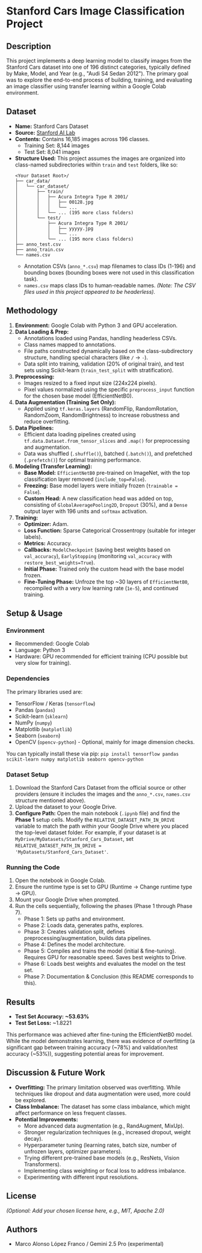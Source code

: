 # Stanford Cars Image Classification Project

## Description

This project implements a deep learning model to classify images from the Stanford Cars dataset into one of 196 distinct categories, typically defined by Make, Model, and Year (e.g., "Audi S4 Sedan 2012"). The primary goal was to explore the end-to-end process of building, training, and evaluating an image classifier using transfer learning within a Google Colab environment.

## Dataset

* **Name:** Stanford Cars Dataset
* **Source:** [Stanford AI Lab](https://ai.stanford.edu/~jkrause/cars/car_dataset.html)
* **Contents:** Contains 16,185 images across 196 classes.
    * Training Set: 8,144 images
    * Test Set: 8,041 images
* **Structure Used:** This project assumes the images are organized into class-named subdirectories within `train` and `test` folders, like so:
    ```
    <Your Dataset Root>/
    ├── car_data/
    │   └── car_dataset/
    │       ├── train/
    │       │   ├── Acura Integra Type R 2001/
    │       │   │   ├── 00128.jpg
    │       │   │   └── ...
    │       │   └── ... (195 more class folders)
    │       └── test/
    │           ├── Acura Integra Type R 2001/
    │           │   ├── yyyyy.jpg
    │           │   └── ...
    │           └── ... (195 more class folders)
    ├── anno_test.csv
    ├── anno_train.csv
    └── names.csv
    ```
    * Annotation CSVs (`anno_*.csv`) map filenames to class IDs (1-196) and bounding boxes (bounding boxes were not used in this classification task).
    * `names.csv` maps class IDs to human-readable names.
    *(Note: The CSV files used in this project appeared to be headerless).*

## Methodology

1.  **Environment:** Google Colab with Python 3 and GPU acceleration.
2.  **Data Loading & Prep:**
    * Annotations loaded using Pandas, handling headerless CSVs.
    * Class names mapped to annotations.
    * File paths constructed dynamically based on the class-subdirectory structure, handling special characters (like `/` -> `-`).
    * Data split into training, validation (20% of original train), and test sets using Scikit-learn (`train_test_split` with stratification).
3.  **Preprocessing:**
    * Images resized to a fixed input size (224x224 pixels).
    * Pixel values normalized using the specific `preprocess_input` function for the chosen base model (EfficientNetB0).
4.  **Data Augmentation (Training Set Only):**
    * Applied using `tf.keras.layers` (RandomFlip, RandomRotation, RandomZoom, RandomBrightness) to increase robustness and reduce overfitting.
5.  **Data Pipelines:**
    * Efficient data loading pipelines created using `tf.data.Dataset.from_tensor_slices` and `.map()` for preprocessing and augmentation.
    * Data was shuffled (`.shuffle()`), batched (`.batch()`), and prefetched (`.prefetch()`) for optimal training performance.
6.  **Modeling (Transfer Learning):**
    * **Base Model:** `EfficientNetB0` pre-trained on ImageNet, with the top classification layer removed (`include_top=False`).
    * **Freezing:** Base model layers were initially frozen (`trainable = False`).
    * **Custom Head:** A new classification head was added on top, consisting of `GlobalAveragePooling2D`, `Dropout` (30%), and a `Dense` output layer with 196 units and `softmax` activation.
7.  **Training:**
    * **Optimizer:** Adam.
    * **Loss Function:** Sparse Categorical Crossentropy (suitable for integer labels).
    * **Metrics:** Accuracy.
    * **Callbacks:** `ModelCheckpoint` (saving best weights based on `val_accuracy`), `EarlyStopping` (monitoring `val_accuracy` with `restore_best_weights=True`).
    * **Initial Phase:** Trained only the custom head with the base model frozen.
    * **Fine-Tuning Phase:** Unfroze the top ~30 layers of `EfficientNetB0`, recompiled with a very low learning rate (`1e-5`), and continued training.

## Setup & Usage

### Environment

* Recommended: Google Colab
* Language: Python 3
* Hardware: GPU recommended for efficient training (CPU possible but very slow for training).

### Dependencies

The primary libraries used are:

* TensorFlow / Keras (`tensorflow`)
* Pandas (`pandas`)
* Scikit-learn (`sklearn`)
* NumPy (`numpy`)
* Matplotlib (`matplotlib`)
* Seaborn (`seaborn`)
* OpenCV (`opencv-python`) - Optional, mainly for image dimension checks.

You can typically install these via pip:
`pip install tensorflow pandas scikit-learn numpy matplotlib seaborn opencv-python`

### Dataset Setup

1.  Download the Stanford Cars Dataset from the official source or other providers (ensure it includes the images and the `anno_*.csv`, `names.csv` structure mentioned above).
2.  Upload the dataset to your Google Drive.
3.  **Configure Path:** Open the main notebook (`.ipynb` file) and find the **Phase 1** setup cells. Modify the `RELATIVE_DATASET_PATH_IN_DRIVE` variable to match the path *within* your Google Drive where you placed the top-level dataset folder. For example, if your dataset is at `MyDrive/MyDatasets/Stanford_Cars_Dataset`, set `RELATIVE_DATASET_PATH_IN_DRIVE = 'MyDatasets/Stanford_Cars_Dataset'`.

### Running the Code

1.  Open the notebook in Google Colab.
2.  Ensure the runtime type is set to GPU (Runtime -> Change runtime type -> GPU).
3.  Mount your Google Drive when prompted.
4.  Run the cells sequentially, following the phases (Phase 1 through Phase 7).
    * Phase 1: Sets up paths and environment.
    * Phase 2: Loads data, generates paths, explores.
    * Phase 3: Creates validation split, defines preprocessing/augmentation, builds data pipelines.
    * Phase 4: Defines the model architecture.
    * Phase 5: Compiles and trains the model (initial & fine-tuning). Requires GPU for reasonable speed. Saves best weights to Drive.
    * Phase 6: Loads best weights and evaluates the model on the test set.
    * Phase 7: Documentation & Conclusion (this README corresponds to this).

## Results

* **Test Set Accuracy:** **~53.63%**
* **Test Set Loss:** ~1.8221

This performance was achieved after fine-tuning the EfficientNetB0 model. While the model demonstrates learning, there was evidence of overfitting (a significant gap between training accuracy (~78%) and validation/test accuracy (~53%)), suggesting potential areas for improvement.

## Discussion & Future Work

* **Overfitting:** The primary limitation observed was overfitting. While techniques like dropout and data augmentation were used, more could be explored.
* **Class Imbalance:** The dataset has some class imbalance, which might affect performance on less frequent classes.
* **Potential Improvements:**
    * More advanced data augmentation (e.g., RandAugment, MixUp).
    * Stronger regularization techniques (e.g., increased dropout, weight decay).
    * Hyperparameter tuning (learning rates, batch size, number of unfrozen layers, optimizer parameters).
    * Trying different pre-trained base models (e.g., ResNets, Vision Transformers).
    * Implementing class weighting or focal loss to address imbalance.
    * Experimenting with different input resolutions.

## License

*(Optional: Add your chosen license here, e.g., MIT, Apache 2.0)*

## Authors

* Marco Alonso López Franco / Gemini 2.5 Pro (experimental)

